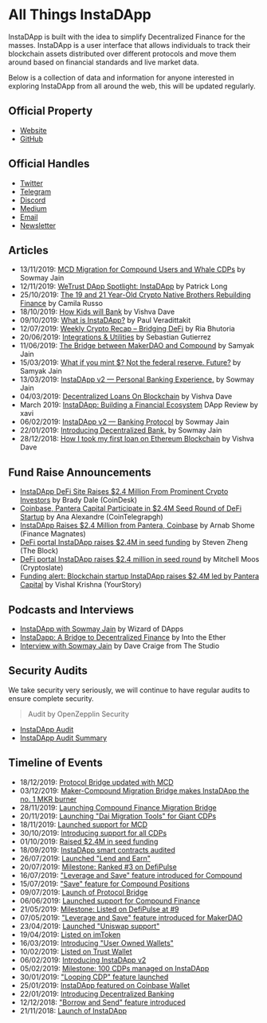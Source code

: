 # All Things InstaDApp 

InstaDApp is built with the idea to simplify Decentralized Finance for the masses. InstaDApp is a user interface that allows individuals to track their blockchain assets distributed over different protocols and move them around based on financial standards and live market data.

Below is a collection of data and information for anyone interested in exploring InstaDApp from all around the web, this will be updated regularly.

## Official Property
- [Website](https://instadapp.io/)
- [GitHub](https://github.com/InstaDApp) 

## Official Handles
- [Twitter](https://twitter.com/InstaDApp)
- [Telegram](https://t.me/instadapp)
- [Discord](https://discord.gg/73VxbYG)
- [Medium](https://medium.com/instadapp)
- [Email](info@instadapp.io)
- [Newsletter](https://instadapp.io/newsletter/)


## Articles
- 13/11/2019: [MCD Migration for Compound Users and Whale CDPs](https://medium.com/instadapp/mcd-migration-70782c9e6730) by Sowmay Jain
- 12/11/2019: [WeTrust DApp Spotlight: InstaDApp](https://blog.wetrust.io/wetrust-dapp-spotlight-2-instadapp-f583cf7217ed) by Patrick Long
- 25/10/2019: [The 19 and 21 Year-Old Crypto Native Brothers Rebuilding Finance](https://thedefiant.substack.com/p/the-19-and-21-year-old-crypto-native-552) by Camila Russo 
- 18/10/2019: [How Kids will Bank](https://medium.com/instadapp/how-kids-will-bank-36d39d07c63d) by Vishva Dave
- 09/10/2019: [What is InstaDApp?](https://www.veradiverdict.com/p/what-is-instadapp) by Paul Veradittakit
- 12/07/2019: [Weekly Crypto Recap – Bridging DeFi](https://research.circle.com/weekly-recaps/weekly-crypto-recap-bridging-defi) by Ria Bhutoria
- 20/06/2019: [Integrations & Utilities](https://medium.com/instadapp/integration-utilities-1189f688ccc1) by Sebastian Gutierrez
- 11/06/2019: [The Bridge between MakerDAO and Compound](https://medium.com/instadapp/bridge-protocols-eb14b2dd0fe7) by Samyak Jain
- 15/03/2019: [What if you mint $? Not the federal reserve. Future?](https://medium.com/instadapp/what-if-you-create-dollar-80feae24b0c8) by Samyak Jain
- 13/03/2019: [InstaDApp v2 — Personal Banking Experience.](https://medium.com/instadapp/v2-624b4e896bce) by Sowmay Jain
- 04/03/2019: [Decentralized Loans On Blockchain](https://medium.com/instadapp/decentralized-loans-on-blockchain-ce4e0d266ed1) by Vishva Dave
- March 2019: [InstaDApp: Building a Financial Ecosystem](https://steemit.com/stateofthedapps/@xawi/instadapp-building-financial-ecosystem-dappreview) DApp Review by xavi 
- 06/02/2019: [InstaDApp v2 — Banking Protocol](https://medium.com/instadapp/v2-banking-protocol-52ab8327239) by Sowmay Jain 
- 22/01/2019: [Introducing Decentralized Bank.](https://medium.com/instadapp/decentralize-bank-afc337a20f58) by Sowmay Jain
- 28/12/2018: [How I took my first loan on Ethereum Blockchain](https://medium.com/instadapp/first-loan-355d3c84d0ae) by Vishva Dave

## Fund Raise Announcements
- [InstaDApp DeFi Site Raises $2.4 Million From Prominent Crypto Investors](https://www.coindesk.com/instadapp-defi-site-raises-2-4-million-from-prominent-crypto-investors?fbclid=IwAR0FNF-Lym0NhV8W4WoIPQlrwBbvka7MJEr3cJlCFW2Ej2lTfOoAlNGAFbg) by Brady Dale (CoinDesk)
- [Coinbase, Pantera Capital Participate in $2.4M Seed Round of DeFi Startup](https://cointelegraph.com/news/coinbase-pantera-capital-participate-in-24m-seed-round-of-defi-startup) by Ana Alexandre (CoinTelegrapgh)
- [InstaDApp Raises $2.4 Million from Pantera, Coinbase](https://www.financemagnates.com/cryptocurrency/news/instadapp-raises-2-4-million-from-pantera-coinbase) by Arnab Shome (Finance Magnates)
- [DeFi portal InstaDApp raises $2.4M in seed funding](https://www.theblockcrypto.com/linked/41700/defi-portal-instadapp-raises-2-4m-in-seed-funding) by Steven Zheng (The Block)
- [DeFi portal InstaDApp raises $2.4 million in seed round](https://cryptoslate.com/defi-portal-instadapp-raises-2-4-million-in-seed-round) by Mitchell Moos (Cryptoslate)
- [Funding alert: Blockchain startup InstaDApp raises $2.4M led by Pantera Capital](https://yourstory.com/2019/10/funding-blockchain-startup-instadapp-pantera-capital-defi-platform) by Vishal Krishna (YourStory)

## Podcasts and Interviews
- [InstaDApp with Sowmay Jain](https://podcasts.apple.com/us/podcast/episode-1-instadapp-with-sowmay-jain/id1457082835?i=1000433891759) by Wizard of DApps
- [InstaDapp: A Bridge to Decentralized Finance](https://podcasts.apple.com/ca/podcast/instadapp-a-bridge-to-decentralized-finance/id1443920565?i=1000443955185) by Into the Ether
- [Interview with Sowmay Jain](https://www.pscp.tv/w/1jMJgOQQqYOJL) by Dave Craige from The Studio


## Security Audits
We take security very seriously, we will continue to have regular audits to ensure complete security. 
> Audit by OpenZepplin Security
- [InstaDApp Audit](https://blog.openzeppelin.com/instadapp-audit/)
- [InstaDApp Audit Summary](https://blog.openzeppelin.com/instadapp-audit-summary/)


## Timeline of Events
- 18/12/2019: [Protocol Bridge updated with MCD](https://twitter.com/InstaDApp/status/1207349250763493378)
- 03/12/2019: [Maker-Compound Migration Bridge makes InstaDApp the no. 1 MKR burner](https://twitter.com/ASvanevik/status/1201683380825395207)
- 28/11/2019: [Launching Compound Finance Migration Bridge](https://twitter.com/InstaDApp/status/1200079870014849024)
- 20/11/2019: [Launching "Dai Migration Tools" for Giant CDPs](https://twitter.com/InstaDApp/status/1196855953649369088)
- 18/11/2019: [Launched support for MCD](https://twitter.com/InstaDApp/status/1196457416147161091)
- 30/10/2019: [Introducing support for all CDPs](https://twitter.com/InstaDApp/status/1189261600378806272)
- 01/10/2019: [Raised $2.4M in seed funding](https://twitter.com/InstaDApp/status/1179045745921363968)
- 18/09/2019: [InstaDApp smart contracts audited](https://twitter.com/OpenZeppelin/status/1159893109439959040)
- 26/07/2019: [Launched "Lend and Earn"](https://twitter.com/InstaDApp/status/1154460231373508608)
- 20/07/2019: [Milestone: Ranked #3 on DefiPulse](https://twitter.com/scott_lew_is/status/1152280683290734593)
- 16/07/2019: ["Leverage and Save" feature introduced for Compound](https://twitter.com/InstaDApp/status/1150868593032085505)
- 15/07/2019: ["Save" feature for Compound Positions](https://twitter.com/InstaDApp/status/1150577157313196032)
- 09/07/2019: [Launch of Protocol Bridge](https://twitter.com/InstaDApp/status/1148299303003119616)
- 06/06/2019: [Launched support for Compound Finance](https://twitter.com/InstaDApp/status/1136353072345538560)
- 21/05/2019: [Milestone: Listed on DefiPulse at #9](https://twitter.com/scott_lew_is/status/1130846205938999296)
- 07/05/2019: ["Leverage and Save" feature introduced for MakerDAO](https://twitter.com/InstaDApp/status/1125476338733682689)
- 23/04/2019: [Launched "Uniswap support"](https://twitter.com/InstaDApp/status/1120395191242903554)
- 19/04/2019: [Listed on imToken](https://twitter.com/InstaDApp/status/1119189916410208261)
- 16/03/2019: [Introducing "User Owned Wallets"](https://twitter.com/sowmay_jain/status/1106655279859404800)
- 10/02/2019: [Listed on Trust Wallet](https://twitter.com/vikmeup/status/1094374624307998720)
- 06/02/2019: [Introducing InstaDApp v2](https://twitter.com/sowmay_jain/status/1092833163917778944)
- 05/02/2019: [Milestone: 100 CDPs managed on InstaDApp](https://twitter.com/InstaDApp/status/1092751908320686081)
- 30/01/2019: ["Looping CDP" feature launched](https://twitter.com/sowmay_jain/status/1090332516190470150)
- 25/01/2019: [InstaDApp featured on Coinbase Wallet](https://twitter.com/sowmay_jain/status/1088527587511492608)
- 22/01/2019: [Introducing Decentralized Banking](https://twitter.com/sowmay_jain/status/1087436573287768065)
- 12/12/2018: ["Borrow and Send" feature introduced](https://twitter.com/sowmay_jain/status/1072860264339390466)
- 21/11/2018: [Launch of InstaDApp](https://twitter.com/InstaDApp/status/1065003197201182721)

